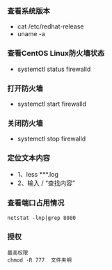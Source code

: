 ### 查看系统版本
- cat /etc/redhat-release
- uname -a
### 查看CentOS Linux防火墙状态
- systemctl status firewalld
### 打开防火墙
- systemctl start firewalld
### 关闭防火墙
- systemctl stop firewalld

### 定位文本内容
- 1、less ***.log  
- 2、输入 / “查找内容”

### 查看端口占用情况
~~~
netstat -lnp|grep 8080
~~~
### 授权
~~~
最高权限
chmod -R 777  文件夹明
~~~
